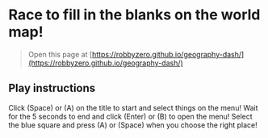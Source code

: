 # Race to fill in the blanks on the world map!


> Open this page at [https://robbyzero.github.io/geography-dash/](https://robbyzero.github.io/geography-dash/)


## Play instructions

Click (Space) or (A) on the title to start and select things on the menu!
Wait for the 5 seconds to end and click (Enter) or (B) to open the menu!
Select the blue square and press (A) or (Space) when you choose the right place!
